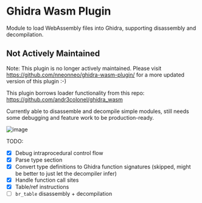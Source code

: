 # Ghidra Wasm Plugin
Module to load WebAssembly files into Ghidra, supporting disassembly and decompilation.

## Not Actively Maintained
Note: This plugin is no longer actively maintained. Please visit https://github.com/nneonneo/ghidra-wasm-plugin/ for a more updated version of this plugin :-)

This plugin borrows loader functionality from this repo: https://github.com/andr3colonel/ghidra_wasm

Currently able to disassemble and decompile simple modules, still needs some debugging and feature work to be production-ready. 

![image](https://user-images.githubusercontent.com/10344380/124648385-cea1cd80-de5c-11eb-81b6-d2e0039e1a0f.png)

TODO:
- [x] Debug intraprocedural control flow
- [x] Parse type section
- [x] Convert type definitions to Ghidra function signatures (skipped, might be better to just let the decompiler infer)
- [x] Handle function call sites
- [x] Table/ref instructions
- [ ] `br_table` disassembly + decompilation
